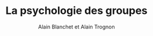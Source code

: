 ---
title: La psychologie des groupes
slug: la-psychologie-des-groupes
cover: la-psychologie-des-groupes.jpeg
author: Alain Blanchet et Alain Trognon
summary: Cet ouvrage propose, après un bref rappel de l’histoire des théories, des
  pistes d’analyse pour comprendre le fonctionnement des groupes restreints. Il étudie
  le groupe en tant que fondement de la communication et de la construction sociale,
  dans ses rôles d’intégration et de différenciation, mais aussi dans les effets émotionnels
  et dans les formes relationnelles qu’il fait émerger en son sein. Il offre un point
  de vue synthétique sur les nombreuses études qui ont questionné la validité et l’efficacité
  des décisions prises en groupe. Cette introduction au domaine tant dans ses aspects
  théoriques que dans ses applications intéressera toute personne concernée par le
  fonctionnement et l’animation des groupes, que ce soit dans ses études ou ses activités
  professionnelles.
site: https://www.fnac.com/a11223337/Alain-Blanchet-La-psychologie-des-groupes
isbn: 2200620721
mandatory: false
paths:
- "/competences/comprendre"
- "/competences/concevoir"
- "/parcours/strategie-de-communication-numerique-et-design-d-experience"
---
